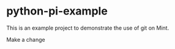 # python-pi-example
This is an example project to demonstrate the use of git on Mint.

Make a change